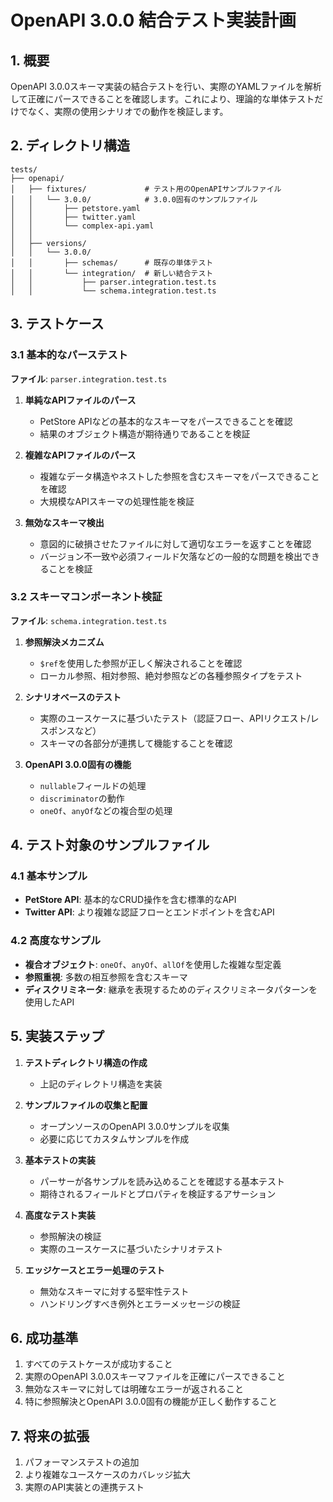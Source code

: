 # OpenAPI 3.0.0 結合テスト実装計画

## 1. 概要

OpenAPI 3.0.0スキーマ実装の結合テストを行い、実際のYAMLファイルを解析して正確にパースできることを確認します。これにより、理論的な単体テストだけでなく、実際の使用シナリオでの動作を検証します。

## 2. ディレクトリ構造

```
tests/
├── openapi/
│   ├── fixtures/             # テスト用のOpenAPIサンプルファイル
│   │   └── 3.0.0/            # 3.0.0固有のサンプルファイル
│   │       ├── petstore.yaml
│   │       ├── twitter.yaml
│   │       └── complex-api.yaml
│   │
│   ├── versions/
│   │   └── 3.0.0/
│   │       ├── schemas/      # 既存の単体テスト
│   │       └── integration/  # 新しい結合テスト
│   │           ├── parser.integration.test.ts
│   │           └── schema.integration.test.ts
```

## 3. テストケース

### 3.1 基本的なパーステスト

**ファイル**: `parser.integration.test.ts`

1. **単純なAPIファイルのパース**

   - PetStore APIなどの基本的なスキーマをパースできることを確認
   - 結果のオブジェクト構造が期待通りであることを検証

2. **複雑なAPIファイルのパース**

   - 複雑なデータ構造やネストした参照を含むスキーマをパースできることを確認
   - 大規模なAPIスキーマの処理性能を検証

3. **無効なスキーマ検出**
   - 意図的に破損させたファイルに対して適切なエラーを返すことを確認
   - バージョン不一致や必須フィールド欠落などの一般的な問題を検出できることを検証

### 3.2 スキーマコンポーネント検証

**ファイル**: `schema.integration.test.ts`

1. **参照解決メカニズム**

   - `$ref`を使用した参照が正しく解決されることを確認
   - ローカル参照、相対参照、絶対参照などの各種参照タイプをテスト

2. **シナリオベースのテスト**

   - 実際のユースケースに基づいたテスト（認証フロー、APIリクエスト/レスポンスなど）
   - スキーマの各部分が連携して機能することを確認

3. **OpenAPI 3.0.0固有の機能**
   - `nullable`フィールドの処理
   - `discriminator`の動作
   - `oneOf`、`anyOf`などの複合型の処理

## 4. テスト対象のサンプルファイル

### 4.1 基本サンプル

- **PetStore API**: 基本的なCRUD操作を含む標準的なAPI
- **Twitter API**: より複雑な認証フローとエンドポイントを含むAPI

### 4.2 高度なサンプル

- **複合オブジェクト**: `oneOf`、`anyOf`、`allOf`を使用した複雑な型定義
- **参照重視**: 多数の相互参照を含むスキーマ
- **ディスクリミネータ**: 継承を表現するためのディスクリミネータパターンを使用したAPI

## 5. 実装ステップ

1. **テストディレクトリ構造の作成**

   - 上記のディレクトリ構造を実装

2. **サンプルファイルの収集と配置**

   - オープンソースのOpenAPI 3.0.0サンプルを収集
   - 必要に応じてカスタムサンプルを作成

3. **基本テストの実装**

   - パーサーが各サンプルを読み込めることを確認する基本テスト
   - 期待されるフィールドとプロパティを検証するアサーション

4. **高度なテスト実装**

   - 参照解決の検証
   - 実際のユースケースに基づいたシナリオテスト

5. **エッジケースとエラー処理のテスト**
   - 無効なスキーマに対する堅牢性テスト
   - ハンドリングすべき例外とエラーメッセージの検証

## 6. 成功基準

1. すべてのテストケースが成功すること
2. 実際のOpenAPI 3.0.0スキーマファイルを正確にパースできること
3. 無効なスキーマに対しては明確なエラーが返されること
4. 特に参照解決とOpenAPI 3.0.0固有の機能が正しく動作すること

## 7. 将来の拡張

1. パフォーマンステストの追加
2. より複雑なユースケースのカバレッジ拡大
3. 実際のAPI実装との連携テスト
